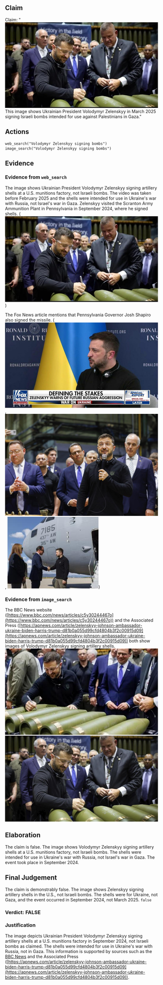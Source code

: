 ## Claim
Claim: "![image 40](media/66.jpg) This image shows Ukrainian President Volodymyr Zelenskyy in March 2025 signing Israeli bombs intended for use against Palestinians in Gaza."

## Actions
```
web_search("Volodymyr Zelenskyy signing bombs")
image_search("Volodymyr Zelenskyy signing bombs")
```

## Evidence
### Evidence from `web_search`
The image shows Ukrainian President Volodymyr Zelenskyy signing artillery shells at a U.S. munitions factory, not Israeli bombs. The video was taken before February 2025 and the shells were intended for use in Ukraine's war with Russia, not Israel's war in Gaza. Zelenskyy visited the Scranton Army Ammunition Plant in Pennsylvania in September 2024, where he signed shells. (![image 40](media/66.jpg))

The Fox News article mentions that Pennsylvania Governor Josh Shapiro also signed the missile. (![image 8824](media/2025-08-30_00-10-1756512634-200270.jpg), ![image 8841](media/2025-08-30_00-10-1756512644-701300.jpg), ![image 8847](media/2025-08-30_00-10-1756512649-989011.jpg))


### Evidence from `image_search`
The BBC News website ([https://www.bbc.com/news/articles/c5y30244467o](https://www.bbc.com/news/articles/c5y30244467o)) and the Associated Press ([https://apnews.com/article/zelenskyy-johnson-ambassador-ukraine-biden-harris-trump-d81b0a055d99cfd4804b3f2c00915d09](https://apnews.com/article/zelenskyy-johnson-ambassador-ukraine-biden-harris-trump-d81b0a055d99cfd4804b3f2c00915d09)) both show images of Volodymyr Zelenskyy signing artillery shells. ![image 8879](media/2025-08-30_00-12-1756512757-590466.jpg) ![image 8880](media/2025-08-30_00-12-1756512758-566969.jpg)


## Elaboration
The claim is false. The image shows Volodymyr Zelenskyy signing artillery shells at a U.S. munitions factory, not Israeli bombs. The shells were intended for use in Ukraine's war with Russia, not Israel's war in Gaza. The event took place in September 2024.


## Final Judgement
The claim is demonstrably false. The image shows Zelenskyy signing artillery shells in the U.S., not Israeli bombs. The shells were for Ukraine, not Gaza, and the event occurred in September 2024, not March 2025. `false`

### Verdict: FALSE

### Justification
The image depicts Ukrainian President Volodymyr Zelenskyy signing artillery shells at a U.S. munitions factory in September 2024, not Israeli bombs as claimed. The shells were intended for use in Ukraine's war with Russia, not in Gaza. This information is supported by sources such as the [BBC News](https://www.bbc.com/news/articles/c5y30244467o) and the Associated Press ([https://apnews.com/article/zelenskyy-johnson-ambassador-ukraine-biden-harris-trump-d81b0a055d99cfd4804b3f2c00915d09](https://apnews.com/article/zelenskyy-johnson-ambassador-ukraine-biden-harris-trump-d81b0a055d99cfd4804b3f2c00915d09)).
